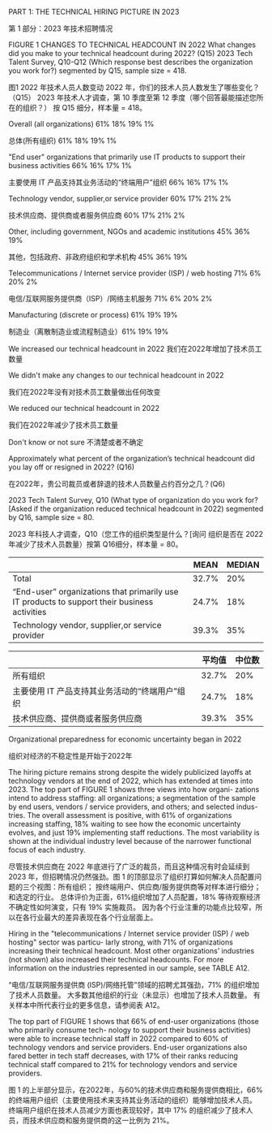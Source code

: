 PART 1: THE TECHNICAL HIRING PICTURE IN 2023

第 1 部分：2023 年技术招聘情况

FIGURE 1
CHANGES TO TECHNICAL HEADCOUNT IN 2022
What changes did you make to your technical headcount during 2022? (Q15)
2023 Tech Talent Survey, Q10-Q12 (Which response best describes the organization you work for?) 
segmented by Q15, sample size = 418.

图1
2022 年技术人员人数变动
2022 年，你们的技术人员人数发生了哪些变化？ （Q15）
2023 年技术人才调查，第 10 季度至第 12 季度（哪个回答最能描述您所在的组织？）
按 Q15 细分，样本量 = 418。
   


Overall (all organizations)    61%  18% 19% 1%

总体(所有组织)    61%  18% 19% 1%

"End user" organizations that
 primarily use IT products to 
 support their business activities  66% 16% 17% 1%

主要使用 IT 产品支持其业务活动的“终端用户”组织    66% 16% 17% 1%


Technology vendor, supplier,or service provider   60% 17% 21% 2%

技术供应商、提供商或者服务供应商   60% 17% 21% 2%

Other, including government,
NGOs and academic institutions  45% 36% 19% 

其他，包括政府、非政府组织和学术机构   45% 36% 19% 

Telecommunications /
Internet service provider (ISP) /
web hosting    71%  6% 20%  2%

电信/互联网服务提供商（ISP）/网络主机服务   71%  6% 20%  2%

Manufacturing
(discrete or process)  61% 19% 19%

制造业（离散制造业或流程制造业）61% 19% 19%


We increased our technical
headcount in 2022
我们在2022年增加了技术员工数量

We didn't make any changes to 
our technical headcount in 2022
 
 我们在2022年没有对技术员工数量做出任何改变


We reduced our technical 
headcount in 2022

我们在2022年减少了技术员工数量


Don't know 
or not sure
不清楚或者不确定



Approximately what percent of the organization’s technical 
headcount did you lay off or resigned in 2022? (Q16)

在2022年，贵公司裁员或者辞退的技术人员数量占约百分之几？(Q6)

2023 Tech Talent Survey, Q10 (What type of organization do you work for? [Asked if the 
organization reduced technical headcount in 2022) segmented by Q16, sample size = 80. 

2023 年科技人才调查，Q10（您工作的组织类型是什么？[询问
组织是否在 2022 年减少了技术人员数量）按第 Q16细分，样本量 = 80。


||MEAN|MEDIAN|
|---|---|---|
|Total|32.7%|20%|
|“End-user” organizations that primarily use IT products to support their business activities|24.7%|18%|
|Technology vendor, supplier,or service provider|39.3%|35%|

||平均值|中位数|
|---|---|---|
|所有组织|32.7%|20%|
|主要使用 IT 产品支持其业务活动的“终端用户”组织|24.7%|18%|
|技术供应商、提供商或者服务供应商 |39.3%|35%|




Organizational preparedness 
for economic uncertainty 
began in 2022

组织对经济的不稳定性是开始于2022年

The hiring picture remains strong despite the widely 
publicized layoffs at technology vendors at the end of 
2022, which has extended at times into 2023. The top 
part of FIGURE 1 shows three views into how organi-
zations intend to address staffing: all organizations; 
a segmentation of the sample by end users, vendors 
/ service providers, and others; and selected indus-
tries. The overall assessment is positive, with 61% of 
organizations increasing staffing, 18% waiting to see 
how the economic uncertainty evolves, and just 19% 
implementing staff reductions. The most variability is 
shown at the individual industry level because of the 
narrower functional focus of each industry.


尽管技术供应商在 2022 年底进行了广泛的裁员，而且这种情况有时会延续到 2023 年，但招聘情况仍然强劲。图 1 的顶部显示了组织打算如何解决人员配置问题的三个视图：所有组织； 按终端用户、供应商/服务提供商等对样本进行细分； 和选定的行业。 总体评价为正面，61%组织增加了人员配置，18% 等待观察经济不确定性如何演变，只有 19% 实施裁员。 因为各个行业注重的功能点比较窄，所以在各行业最大的差异表现在各个行业层面上。


Hiring in the "telecommunications / Internet service 
provider (ISP) / web hosting" sector was particu-
larly strong, with 71% of organizations increasing 
their technical headcount. Most other organizations’ 
industries (not shown) also increased their technical 
headcounts. For more information on the industries 
represented in our sample, see TABLE A12.

“电信/互联网服务提供商 (ISP)/网络托管”领域的招聘尤其强劲，71% 的组织增加了技术人员数量。 大多数其他组织的行业（未显示）也增加了技术人员数量。 有关样本中所代表行业的更多信息，请参阅表 A12。


The top part of FIGURE 1 shows that 66% of end-user 
organizations (those who primarily consume tech-
nology to support their business activities) were 
able to increase technical staff in 2022 compared to 
60% of technology vendors and service providers. 
End-user organizations also fared better in tech staff 
decreases, with 17% of their ranks reducing technical 
staff compared to 21% for technology vendors and 
service providers.

图 1 的上半部分显示，在2022年，与60%的技术供应商和服务提供商相比，66% 的终端用户组织（主要使用技术来支持其业务活动的组织）能够增加技术人员。 终端用户组织在技术人员减少方面也表现较好，其中 17% 的组织减少了技术人员，而技术供应商和服务提供商的这一比例为 21%。
